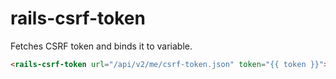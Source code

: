 # rails-csrf-token

Fetches CSRF token and binds it to variable.

```html
<rails-csrf-token url="/api/v2/me/csrf-token.json" token="{{ token }}"></rails-csrf-token>
```
